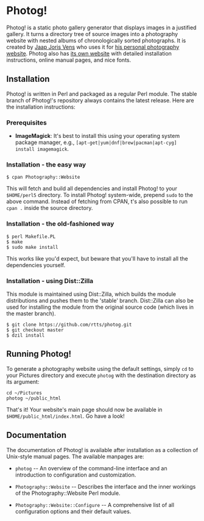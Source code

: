 Photog!
=======

Photog! is a static photo gallery generator that displays images in
a justified gallery. It turns a directory tree of source images into
a photography website with nested albums of chronologically sorted
photographs. It is created by [Jaap Joris Vens][1] who uses it for
[his personal photography website][2]. Photog also has
[its own website][3] with detailed installation instructions, online
manual pages, and nice fonts.

[1]: http://rtts.eu/about/
[2]: http://www.superformosa.nl/
[3]: http://photog.created.today/

Installation
------------

Photog! is written in Perl and packaged as a regular Perl module. The
stable branch of Photog!'s repository always contains the latest
release. Here are the installation instructions:

### Prerequisites

* **ImageMagick**: It's best to install this using your operating
  system package manager, e.g., `[apt-get|yum|dnf|brew|pacman|apt-cyg]
  install imagemagick`.

### Installation - the easy way

    $ cpan Photography::Website

This will fetch and build all dependencies and install Photog! to your
`$HOME/perl5` directory. To install Photog! system-wide, prepend
`sudo` to the above command. Instead of fetching from CPAN, t's also
possible to run `cpan .` inside the source directory.

### Installation - the old-fashioned way

    $ perl Makefile.PL
    $ make
    $ sudo make install

This works like you'd expect, but beware that you'll have to install
all the dependencies yourself.

### Installation - using Dist::Zilla

This module is maintained using Dist::Zilla, which builds the module
distributions and pushes them to the 'stable' branch. Dist::Zilla can
also be used for installing the module from the original source code
(which lives in the master branch).

    $ git clone https://github.com/rtts/photog.git
    $ git checkout master
    $ dzil install

Running Photog!
---------------

To generate a photography website using the default settings, simply
`cd` to your Pictures directory and execute `photog` with the
destination directory as its argument:

    cd ~/Pictures
    photog ~/public_html

That's it! Your website's main page should now be available in
`$HOME/public_html/index.html`. Go have a look!

Documentation
-------------

The documentation of Photog! is available after installation as a
collection of Unix-style manual pages. The available manpages are:

- `photog` -- An overview of the command-line interface and an
introduction to configuration and customization.

- `Photography::Website` -- Describes the interface and the inner
workings of the Photography::Website Perl module.

- `Photography::Website::Configure` -- A comprehensive list of all
configuration options and their default values.
